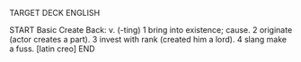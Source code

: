 TARGET DECK
ENGLISH

START
Basic
Create
Back: v. (-ting) 1 bring into existence; cause. 2 originate (actor creates a part). 3 invest with rank (created him a lord). 4 slang make a fuss. [latin creo]
END
